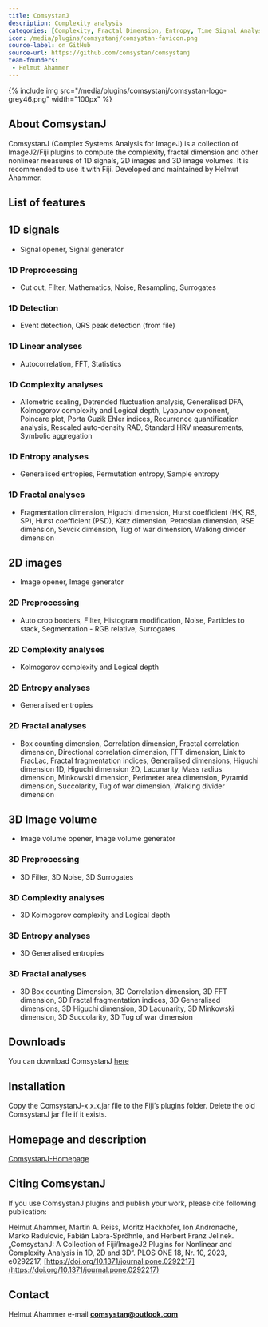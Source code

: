 ```yaml
---
title: ComsystanJ
description: Complexity analysis
categories: [Complexity, Fractal Dimension, Entropy, Time Signal Analysis]
icon: /media/plugins/comsystanj/comsystan-favicon.png
source-label: on GitHub
source-url: https://github.com/comsystan/comsystanj
team-founders: 
 - Helmut Ahammer
---
```


{% include img src="/media/plugins/comsystanj/comsystan-logo-grey46.png" width="100px" %}

## About ComsystanJ
ComsystanJ (Complex Systems Analysis for ImageJ) is a collection of ImageJ2/Fiji plugins to compute the complexity, fractal dimension and other nonlinear measures of 1D signals, 2D images and 3D image volumes. It is recommended to use it with Fiji. Developed and maintained by Helmut Ahammer.

## List of features
## 1D signals
- Signal opener, Signal generator

### 1D Preprocessing
- Cut out, Filter, Mathematics, Noise, Resampling, Surrogates

### 1D Detection
- Event detection, QRS peak detection (from file)

### 1D Linear analyses
- Autocorrelation, FFT, Statistics

### 1D Complexity analyses
- Allometric scaling, Detrended fluctuation analysis, Generalised DFA, Kolmogorov complexity and Logical depth, Lyapunov exponent, Poincare plot, Porta Guzik Ehler indices, Recurrence quantification analysis, Rescaled auto-density RAD, Standard HRV measurements, Symbolic aggregation

### 1D Entropy analyses
- Generalised entropies, Permutation entropy, Sample entropy

### 1D Fractal analyses
- Fragmentation dimension, Higuchi dimension, Hurst coefficient (HK, RS, SP), Hurst coefficient (PSD), Katz dimension, Petrosian dimension, RSE dimension, Sevcik dimension, Tug of war dimension, Walking divider dimension

## 2D images
- Image opener, Image generator

### 2D Preprocessing
- Auto crop borders, Filter, Histogram modification, Noise, Particles to stack, Segmentation - RGB relative, Surrogates

### 2D Complexity analyses
- Kolmogorov complexity and Logical depth

### 2D Entropy analyses
- Generalised entropies

### 2D Fractal analyses
- Box counting dimension, Correlation dimension, Fractal correlation dimension, Directional correlation dimension, FFT dimension, Link to FracLac, Fractal fragmentation indices, Generalised dimensions, Higuchi dimension 1D, Higuchi dimension 2D, Lacunarity, Mass radius dimension, Minkowski dimension, Perimeter area dimension, Pyramid dimension, Succolarity, Tug of war dimension, Walking divider dimension
  
## 3D Image volume
- Image volume opener, Image volume generator

### 3D Preprocessing
- 3D Filter, 3D Noise, 3D Surrogates

### 3D Complexity analyses
- 3D Kolmogorov complexity and Logical depth

### 3D Entropy analyses
- 3D Generalised entropies

### 3D Fractal analyses
- 3D Box counting Dimension, 3D Correlation dimension, 3D FFT dimension, 3D Fractal fragmentation indices, 3D Generalised dimensions, 3D Higuchi dimension, 3D Lacunarity, 3D Minkowski dimension, 3D Succolarity, 3D Tug of war dimension

## Downloads
You can download ComsystanJ [here](https://github.com/comsystan/comsystanj/releases)

## Installation
Copy the ComsystanJ-x.x.x.jar file to the Fiji’s plugins folder. Delete the old ComsystanJ jar file if it exists.

## Homepage and description
[ComsystanJ-Homepage](https://comsystan.github.io/comsystanj/)

## Citing ComsystanJ 
If you use ComsystanJ plugins and publish your work, please cite following publication:

Helmut Ahammer, Martin A. Reiss, Moritz Hackhofer, Ion Andronache, Marko Radulovic, Fabián Labra-Spröhnle, and Herbert Franz Jelinek. „ComsystanJ: A Collection of Fiji/ImageJ2 Plugins for Nonlinear and Complexity Analysis in 1D, 2D and 3D“. PLOS ONE 18, Nr. 10, 2023, e0292217, [https://doi.org/10.1371/journal.pone.0292217](https://doi.org/10.1371/journal.pone.0292217)

## Contact
Helmut Ahammer
e-mail **comsystan@outlook.com**


